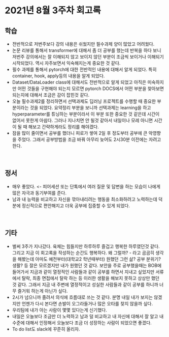 <!--
변셩운 마스터님께서 회고록에 대한 기록을 하면서 남과 비교하지 않고 과거의 자신과 비교하면서 학습하는게 좋다고 추천하셔서 한번 적어보려고 한다.

아래는 슬랙에서 마스터님께서 말한 내용이다.

여러분들이 어떤 사람인지, 오늘 한번 작성해보세요. 나는 어떤 사람이고, 왜 이 과정에 참여했는지, 그리고 나는 어떤 사람이 되고 싶고, 어떤 분야에서 일을 하고싶은지. 내가 현재 알고 있는 지식은 무엇인지?

이 부분을 기반으로 매달 회고해보세요. 이 부분의 변화가 있는지, 어떤 지식이 늘었는지?

살다보면 비교를 하게 되는데, 타인과 비교하는 것보단 과거의 나와 비교를 하면 좋을 것 같습니다. 
-->

# 2021년 8월 3주차 회고록

## 학습
- 전반적으로 저번주보다 강의 내용은 쉬웠지만 필수과제 양이 많았고 어려웠다. 
- 논문 리뷰를 통해서 transformer에 대해서 좀 더 공부를 했는데 반복을 하다 보니 저번주 강의에서는 잘 이해되지 않고 보이지 않던 부분이 조금씩 보이거나 이해되기 시작되었다. 역시 자주보면서 익숙해지는게 중요한 것 같다.
- 필수 과제를 통해서 pytorch에 대한 전반적인 내용에 대해서 알게 되었다. 특히 container, hook, apply등의 내용을 알게 되었다.
- Dataset/DataLoader class에 대해서도 전반적으로 알게 되었고 아직은 미숙하지만 어떤 것들을 구현해야 되는지 모르면 pytorch DOCS에서 어떤 부분을 찾아보면 되는지에 대해서 조금은 감이 잡힌것 같다.
- 오늘 필수과제2를 정리하면서 선택과제도 딥러닝 프로젝트를 수행할 때 중요한 부분이라는 것을 되었다. 요약정리 부분을 보니까 선택과제는 learning을 하고 hyperparameter를 튜닝하는 부분이라서 이 부분 또한 중요한 것 같은데 시간이 없어서 못한게 아쉽다. 그러나 지나치면 안 될것 같아서 내일이나 모레 아니면 시간이 될 때 해보고 간략하게라도 정리를 해야겠다.
- 잠을 많이 줄이면서 공부를 했더니 피로가 쌓여 2일 후 정도부터 공부에 큰 악영향을 주었다. 그래서 공부방법을 조금 바꿔 아무리 늦어도 2시30분 이전에는 자려고 한다.

<br>

## 정서
- 매우 좋았다. <- 피어세션 또는 단톡에서 여러 질문 및 답변을 하는 모습이 나에게 많은 자극과 동기부여를 준다.
- 남과 내 능력을 비교하고 자신을 깎아내리려는 행동을 최소화하려고 노력하는데 덕분에 정신적으로 편안해지고 더욱 공부에 집중할 수 있게 되었다.

<br>

## 기타
- 벌써 3주가 지나갔다. 육체는 힘들지만 하루하루 즐겁고 행복한 하루였던것 같다. 그리고 지금 이 회고록을 작성하는 순간도 행복하다. 왜 그럴까? - 라고 곰곰히 생각을 해봤는데 아마도 예전부터(대학교2 학년때부터) 원했던 그런 삶? 공부 분위기? 생활? 등 잘은 모르겠지만 내가 원했던 것 같다. 보안을 주로 공부했을때는 BOB에 들어가서 지금과 같이 열정적인 사람들과 같이 공부를 하면서 지내고 싶었지만 서류에서 탈락, 최종 면접에서 탈락 하는 등 이러한 생활을 해보지 못하고 상상만 했던 것 같다. 그래서 지금 내 주변에 열정적이고 성실한 사람들과 같이 공부를 하니까 너무 즐거워 하는게 아닌가 싶다.
- 2시가 넘으니까 졸려서 의식에 흐름대로 쓰는 것 같다. 분명 내일 내가 보지는 않겠지만 언젠가 다시 본다면 손발이 오그라들거나 많은 오타를 찾지 않을까 싶다.
- 우리팀에 내가 아는 사람이 몇몇 있다는게 신기했다.
- 내일은 오늘보다 조금만 더 노력하고 남과 덜 비교하고 내 자신에 대해서 잘 알고 내 수준에 대해서 인정해서 오늘보다 조금 더 성장하는 사람이 되었으면 좋겠다.
- To do list도 slack에 꾸준히 올리자.